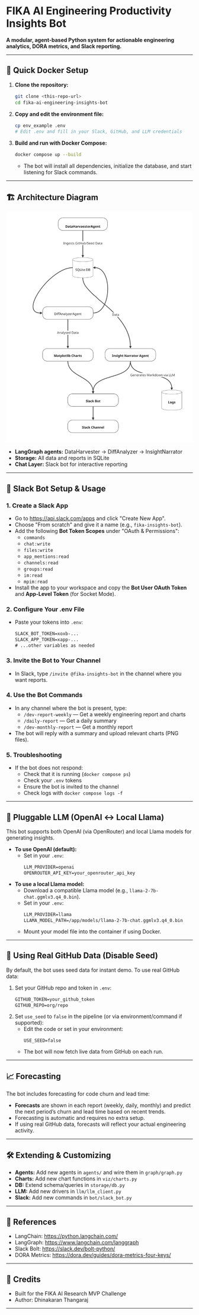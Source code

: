 # FIKA AI Engineering Productivity Insights Bot

**A modular, agent-based Python system for actionable engineering analytics, DORA metrics, and Slack reporting.**

---

## 🚀 Quick Docker Setup

1. **Clone the repository:**
   ```sh
   git clone <this-repo-url>
   cd fika-ai-engineering-insights-bot
   ```
2. **Copy and edit the environment file:**
   ```sh
   cp env_example .env
   # Edit .env and fill in your Slack, GitHub, and LLM credentials
   ```
3. **Build and run with Docker Compose:**
   ```sh
   docker compose up --build
   ```
   - The bot will install all dependencies, initialize the database, and start listening for Slack commands.

---

## 🏗️ Architecture Diagram

![Architecture Diagram](Flowchart%20(1).jpg)

- **LangGraph agents:** DataHarvester → DiffAnalyzer → InsightNarrator
- **Storage:** All data and reports in SQLite
- **Chat Layer:** Slack bot for interactive reporting

---

## 🤖 Slack Bot Setup & Usage

### 1. **Create a Slack App**
- Go to https://api.slack.com/apps and click "Create New App".
- Choose "From scratch" and give it a name (e.g., `fika-insights-bot`).
- Add the following **Bot Token Scopes** under "OAuth & Permissions":
  - `commands`
  - `chat:write`
  - `files:write`
  - `app_mentions:read`
  - `channels:read`
  - `groups:read`
  - `im:read`
  - `mpim:read`
- Install the app to your workspace and copy the **Bot User OAuth Token** and **App-Level Token** (for Socket Mode).

### 2. **Configure Your .env File**
- Paste your tokens into `.env`:
  ```env
  SLACK_BOT_TOKEN=xoxb-...
  SLACK_APP_TOKEN=xapp-...
  # ...other variables as needed
  ```

### 3. **Invite the Bot to Your Channel**
- In Slack, type `/invite @fika-insights-bot` in the channel where you want reports.

### 4. **Use the Bot Commands**
- In any channel where the bot is present, type:
  - `/dev-report-weekly` — Get a weekly engineering report and charts
  - `/daily-report` — Get a daily summary
  - `/dev-monthly-report` — Get a monthly report
- The bot will reply with a summary and upload relevant charts (PNG files).

### 5. **Troubleshooting**
- If the bot does not respond:
  - Check that it is running (`docker compose ps`)
  - Check your `.env` tokens
  - Ensure the bot is invited to the channel
  - Check logs with `docker compose logs -f`

---

## 🧠 Pluggable LLM (OpenAI ↔ Local Llama)

This bot supports both OpenAI (via OpenRouter) and local Llama models for generating insights.

- **To use OpenAI (default):**
  - Set in your `.env`:
    ```env
    LLM_PROVIDER=openai
    OPENROUTER_API_KEY=your_openrouter_api_key
    ```
- **To use a local Llama model:**
  - Download a compatible Llama model (e.g., `llama-2-7b-chat.ggmlv3.q4_0.bin`).
  - Set in your `.env`:
    ```env
    LLM_PROVIDER=llama
    LLAMA_MODEL_PATH=/app/models/llama-2-7b-chat.ggmlv3.q4_0.bin
    ```
  - Mount your model file into the container if using Docker.

---

## 🔄 Using Real GitHub Data (Disable Seed)

By default, the bot uses seed data for instant demo. To use real GitHub data:

1. Set your GitHub repo and token in `.env`:
   ```env
   GITHUB_TOKEN=your_github_token
   GITHUB_REPO=org/repo
   ```
2. Set `use_seed` to `false` in the pipeline (or via environment/command if supported):
   - Edit the code or set in your environment:
     ```env
     USE_SEED=false
     ```
   - The bot will now fetch live data from GitHub on each run.

---

## 📈 Forecasting

The bot includes forecasting for code churn and lead time:
- **Forecasts** are shown in each report (weekly, daily, monthly) and predict the next period’s churn and lead time based on recent trends.
- Forecasting is automatic and requires no extra setup.
- If using real GitHub data, forecasts will reflect your actual engineering activity.

---

## 🛠️ Extending & Customizing
- **Agents:** Add new agents in `agents/` and wire them in `graph/graph.py`
- **Charts:** Add new chart functions in `viz/charts.py`
- **DB:** Extend schema/queries in `storage/db.py`
- **LLM:** Add new drivers in `llm/llm_client.py`
- **Slack:** Add new commands in `bot/slack_bot.py`

---

## 📝 References
- LangChain: https://python.langchain.com/
- LangGraph: https://www.langchain.com/langgraph
- Slack Bolt: https://slack.dev/bolt-python/
- DORA Metrics: https://dora.dev/guides/dora-metrics-four-keys/

---

## 👥 Credits
- Built for the FIKA AI Research MVP Challenge
- Author: Dhinakaran Thangaraj
---

